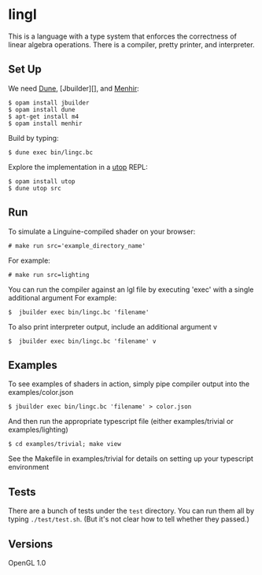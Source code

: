 lingl
=====

This is a language with a type system that enforces the correctness of linear algebra operations.
There is a compiler, pretty printer, and interpreter.


Set Up
------

We need [Dune][], [Jbuilder][], and [Menhir][]:

    $ opam install jbuilder
    $ opam install dune
    $ apt-get install m4
    $ opam install menhir

Build by typing:

    $ dune exec bin/lingc.bc

Explore the implementation in a [utop][] REPL:

    $ opam install utop
    $ dune utop src

[dune]: https://github.com/ocaml/dune
[menhir]: http://gallium.inria.fr/~fpottier/menhir/
[utop]: https://github.com/diml/utop

Run
---

To simulate a Linguine-compiled shader on your browser: 

    # make run src='example_directory_name'

For example: 

    # make run src=lighting

You can run the compiler against an lgl file by executing 'exec' with a single additional argument
For example:

    $  jbuilder exec bin/lingc.bc 'filename'

To also print interpreter output, include an additional argument v

    $  jbuilder exec bin/lingc.bc 'filename' v

Examples
---

To see examples of shaders in action, simply pipe compiler output into the examples/color.json

    $ jbuilder exec bin/lingc.bc 'filename' > color.json

And then run the appropriate typescript file (either examples/trivial or examples/lighting)

    $ cd examples/trivial; make view

See the Makefile in examples/trivial for details on setting up your typescript environment

Tests
-----

There are a bunch of tests under the `test` directory.
You can run them all by typing `./test/test.sh`.
(But it's not clear how to tell whether they passed.)

Versions
-----
OpenGL 1.0
